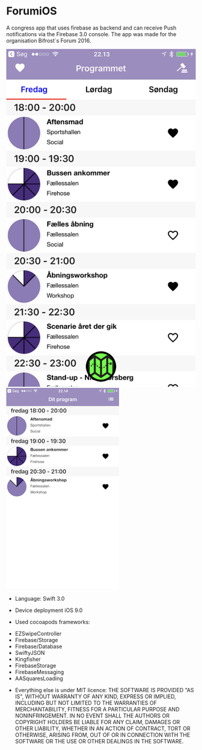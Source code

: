 # ForumiOS
A congress app that uses firebase as backend and can receive Push notifications via the Firebase 3.0 console.
The app was made for the organisation Bifrost´s Forum 2016.

<img src="https://github.com/bifrostDK/ForumiOS/blob/master/Screenshots/program.jpg">
<img src="https://github.com/bifrostDK/ForumiOS/blob/master/Screenshots/myProgram.png"> 


* Language: 
Swift 3.0

* Device deployment 
iOS 9.0


* Used cocoapods frameworks: 
- EZSwipeController 
- Firebase/Storage
- Firebase/Database
- SwiftyJSON 
- Kingfisher 
- FirebaseStorage 
- FirebaseMessaging
- AASquaresLoading 

* Everything else is under MIT licence:
THE SOFTWARE IS PROVIDED "AS IS", WITHOUT WARRANTY OF ANY KIND, EXPRESS OR IMPLIED, INCLUDING BUT NOT LIMITED TO THE WARRANTIES OF MERCHANTABILITY, FITNESS FOR A PARTICULAR PURPOSE AND NONINFRINGEMENT. IN NO EVENT SHALL THE AUTHORS OR COPYRIGHT HOLDERS BE LIABLE FOR ANY CLAIM, DAMAGES OR OTHER LIABILITY, WHETHER IN AN ACTION OF CONTRACT, TORT OR OTHERWISE, ARISING FROM, OUT OF OR IN CONNECTION WITH THE SOFTWARE OR THE USE OR OTHER DEALINGS IN THE SOFTWARE.
